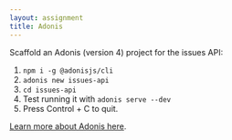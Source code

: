 ```yaml
---
layout: assignment
title: Adonis
---
```


Scaffold an Adonis (version 4) project for the issues API:

1. `npm i -g @adonisjs/cli`
2. `adonis new issues-api`
3. `cd issues-api`
4. Test running it with `adonis serve --dev`
5. Press Control + C to quit.

[Learn more about Adonis here](https://adonisjs.com/).
